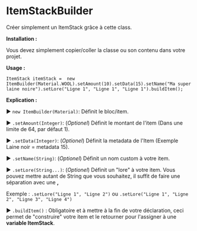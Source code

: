 # ItemStackBuilder

Créer simplement un ItemStack grâce à cette class.

__Installation :__

Vous devez simplement copier/coller la classe ou son contenu dans votre projet.

__Usage :__

`ItemStack itemStack = 
new ItemBuilder(Material.WOOL).setAmount(10).setData(15).setName("Ma super laine noire").setLore("Ligne 1", "Ligne 1", "Ligne 1").buildItem();`

__Explication :__

► `new ItemBuilder(Material)`: Définit le bloc/item.

► `.setAmount(Integer)`: (*Optionel*) Définit le montant de l'item 
(Dans une limite de 64, par défaut 1).

► `.setData(Integer)`: (*Optionel*) Définit la metadata de l'Item 
(Exemple Laine noir = metadata 15).

► `.setName(String)`: (*Optionel*) Définit un nom custom à votre item.

► `.setLore(String...)`: (*Optionel*) Définit un "lore" à votre item. 
Vous pouvez mettre autant de String que vous souhaitez, 
il suffit de faire une séparation avec une **,**

Exemple : `.setLore("Ligne 1", "Ligne 2")` ou `.setLore("Ligne 1", "Ligne 2", "Ligne 3", "Ligne 4")`

► `.buildItem()` : Obligatoire et à mettre à la fin de votre déclaration, ceci permet de "construire" 
votre item et le retourner pour l'assigner à une **variable ItemStack**.

